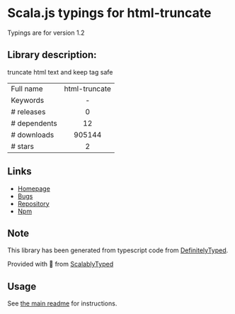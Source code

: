 
# Scala.js typings for html-truncate

Typings are for version 1.2

## Library description:
truncate html text and keep tag safe

|                    |                 |
| ------------------ | :-------------: |
| Full name          | html-truncate |
| Keywords           | - |
| # releases         | 0 |
| # dependents       | 12 |
| # downloads        | 905144 |
| # stars            | 2 |

## Links
- [Homepage](https://github.com/huang47/nodejs-html-truncate#readme)
- [Bugs](https://github.com/huang47/nodejs-html-truncate/issues)
- [Repository](https://github.com/huang47/nodejs-html-truncate)
- [Npm](https://www.npmjs.com/package/html-truncate)
    


## Note
This library has been generated from typescript code from [DefinitelyTyped](https://definitelytyped.org).

Provided with :purple_heart: from [ScalablyTyped](https://github.com/oyvindberg/ScalablyTyped)

## Usage
See [the main readme](../../readme.md) for instructions.


